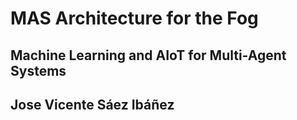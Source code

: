 # MAS Architecture for the Fog



## Machine Learning and AIoT for Multi-Agent Systems
## Jose Vicente Sáez Ibáñez